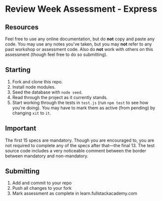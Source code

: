 # Review Week Assessment - Express

## Resources

Feel free to use any online documentation, but do **not** copy and paste any code. You may use any notes you've taken, but you may **not** refer to any past workshop or assessment code. Also do **not** work with others on this assessment (though feel free to do so submitting).

## Starting

1. Fork and clone this repo.
2. Install node modules.
3. Seed the database with `node seed`.
4. Read through the project as it currently stands.
5. Start working through the tests in `test.js` (run `npm test` to see how you're doing). You may have to mark them as active (from pending) by changing `xit` to `it`.

## Important

The first 15 specs are mandatory. Though you are encouraged to, you are not required to complete any of the specs after that—the final 13. The test source code includes a very noticeable comment between the border between mandatory and non-mandatory.

## Submitting

1. Add and commit to your repo
2. Push all changes to your fork
3. Mark assessment as complete in learn.fullstackacademy.com